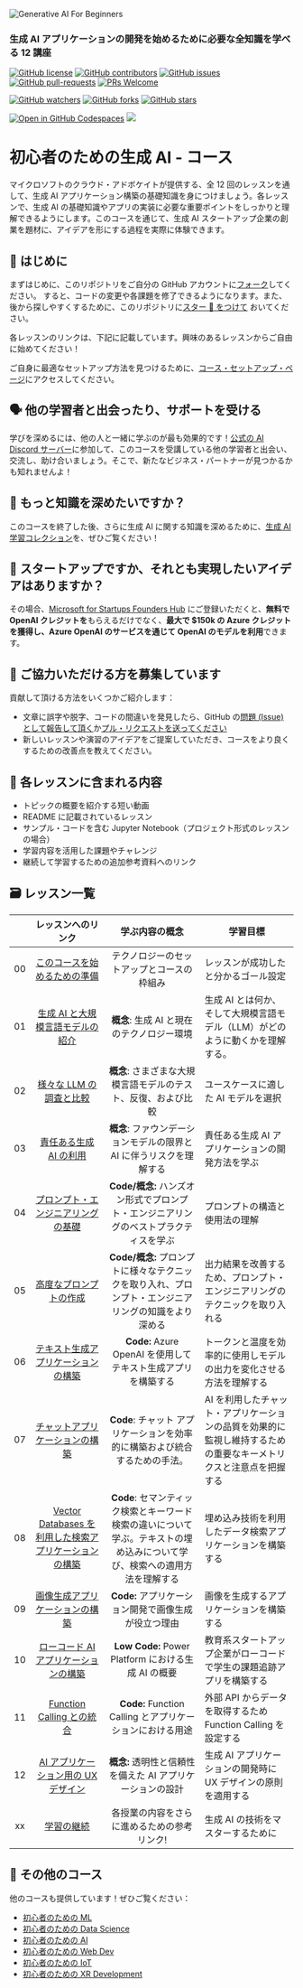 ![Generative AI For Beginners](../../images/repository-thumbnail.png?WT.mc_id=academic-105485-yoterada)

### 生成 AI アプリケーションの開発を始めるために必要な全知識を学べる 12 講座

[![GitHub license](https://img.shields.io/github/license/microsoft/Generative-AI-For-Beginners.svg)](https://github.com/microsoft/Generative-AI-For-Beginners/blob/master/LICENSE?WT.mc_id=academic-105485-yoterada)
[![GitHub contributors](https://img.shields.io/github/contributors/microsoft/Generative-AI-For-Beginners.svg)](https://GitHub.com/microsoft/Generative-AI-For-Beginners/graphs/contributors/?WT.mc_id=academic-105485-yoterada)
[![GitHub issues](https://img.shields.io/github/issues/microsoft/Generative-AI-For-Beginners.svg)](https://GitHub.com/microsoft/Generative-AI-For-Beginners/issues/?WT.mc_id=academic-105485-yoterada)
[![GitHub pull-requests](https://img.shields.io/github/issues-pr/microsoft/Generative-AI-For-Beginners.svg)](https://GitHub.com/microsoft/Generative-AI-For-Beginners/pulls/?WT.mc_id=academic-105485-yoterada)
[![PRs Welcome](https://img.shields.io/badge/PRs-welcome-brightgreen.svg?style=flat-square)](http://makeapullrequest.com?WT.mc_id=academic-105485-yoterada)

[![GitHub watchers](https://img.shields.io/github/watchers/microsoft/Generative-AI-For-Beginners.svg?style=social&label=Watch)](https://GitHub.com/microsoft/Generative-AI-For-Beginners/watchers/?WT.mc_id=academic-105485-yoterada)
[![GitHub forks](https://img.shields.io/github/forks/microsoft/Generative-AI-For-Beginners.svg?style=social&label=Fork)](https://GitHub.com/microsoft/Generative-AI-For-Beginners/network/?WT.mc_id=academic-105485-yoterada)
[![GitHub stars](https://img.shields.io/github/stars/microsoft/Generative-AI-For-Beginners.svg?style=social&label=Star)](https://GitHub.com/microsoft/Generative-AI-For-Beginners/stargazers/?WT.mc_id=academic-105485-yoterada)

[![Open in GitHub Codespaces](https://img.shields.io/static/v1?style=for-the-badge&label=GitHub+Codespaces&message=Open&color=lightgrey&logo=github)](https://codespaces.new/microsoft/generative-ai-for-beginners?WT.mc_id=academic-105485-yoterada)
[![](https://dcbadge.vercel.app/api/server/ByRwuEEgH4)](https://aka.ms/genai-discord?WT.mc_id=academic-105485-yoterada)

# 初心者のための生成 AI - コース

マイクロソフトのクラウド・アドボケイトが提供する、全 12 回のレッスンを通して、生成 AI アプリケーション構築の基礎知識を身につけましょう。各レッスンで、生成 AI の基礎知識やアプリの実装に必要な重要ポイントをしっかりと理解できるようにします。このコースを通じて、生成 AI スタートアップ企業の創業を題材に、アイデアを形にする過程を実際に体験できます。

## 🌱 はじめに

まずはじめに、このリポジトリをご自分の GitHub アカウントに[フォーク](https://github.com/microsoft/generative-ai-for-beginners/fork?WT.mc_id=academic-105485-yoterada)してください。 すると、コードの変更や各課題を修了できるようになります。また、後から探しやすくするために、このリポジトリに[スター 🌟 をつけて](https://docs.github.com/en/get-started/exploring-projects-on-github/saving-repositories-with-stars?WT.mc_id=academic-105485-yoterada) おいてください。

各レッスンのリンクは、下記に記載しています。興味のあるレッスンからご自由に始めてください！

ご自身に最適なセットアップ方法を見つけるために、[コース・セットアップ・ページ](../../00-course-setup/translations/ja-jp/README.md?WT.mc_id=academic-105485-yoterada)にアクセスしてください。

## 🗣️ 他の学習者と出会ったり、サポートを受ける

学びを深めるには、他の人と一緒に学ぶのが最も効果的です！[公式の AI Discord サーバー](https://aka.ms/genai-discord?WT.mc_id=academic-105485-yoterada)に参加して、このコースを受講している他の学習者と出会い、交流し、助け合いましょう。そこで、新たなビジネス・パートナーが見つかるかも知れませんよ！

## 🧠 もっと知識を深めたいですか？

このコースを終了した後、さらに生成 AI に関する知識を深めるために、[生成 AI 学習コレクション](https://aka.ms/genai-collection?WT.mc_id=academic-105485-yoterada)を、ぜひご覧ください！

## 🚀 スタートアップですか、それとも実現したいアイデアはありますか？

その場合、[Microsoft for Startups Founders Hub](https://aka.ms/genai-foundershub?WT.mc_id=academic-105485-yoterada) にご登録いただくと、**無料で OpenAI クレジットを**もらえるだけでなく、**最大で $150k の Azure クレジットを獲得し、Azure OpenAI のサービスを通じて OpenAI のモデルを利用**できます。

## 🙏 ご協力いただける方を募集しています

貢献して頂ける方法をいくつかご紹介します：

- 文章に誤字や脱字、コードの間違いを発見したら、GitHub の[問題 (Issue) として報告して頂く](https://github.com/microsoft/generative-ai-for-beginners/issues?WT.mc_id=academic-105485-yoterada)か[プル・リクエストを送ってください](https://github.com/microsoft/generative-ai-for-beginners/pulls?WT.mc_id=academic-105485-yoterada)
- 新しいレッスンや演習のアイデアをご提案していただき、コースをより良くするための改善点を教えてください。

## 📂 各レッスンに含まれる内容

- トピックの概要を紹介する短い動画
- README に記載されているレッスン
- サンプル・コードを含む Jupyter Notebook（プロジェクト形式のレッスンの場合）
- 学習内容を活用した課題やチャレンジ
- 継続して学習するための追加参考資料へのリンク

## 🗃️ レッスン一覧

|     |                                                                      レッスンへのリンク                                                                       |                                                       学ぶ内容の概念                                                       | 学習目標                                                                                                          |
| :-: | :-----------------------------------------------------------------------------------------------------------------------------------------------------------: | :------------------------------------------------------------------------------------------------------------------------: | ----------------------------------------------------------------------------------------------------------------- |
| 00  |                     [このコースを始めるための準備](../../00-course-setup/translations/ja-jp/README.md?WT.mc_id=academic-105485-yoterada)                      |                                         テクノロジーのセットアップとコースの枠組み                                         | レッスンが成功したと分かるゴール設定                                                                              |
| 01  |               [生成 AI と大規模言語モデルの紹介](../../01-introduction-to-genai/translations/ja-jp/README.md?WT.mc_id=academic-105485-yoterada)               |                                         **概念**: 生成 AI と現在のテクノロジー環境                                         | 生成 AI とは何か、そして大規模言語モデル（LLM）がどのように動くかを理解する。                                     |
| 02  |           [様々な LLM の調査と比較](../../02-exploring-and-comparing-different-llms/translations/ja-jp/README.md?WT.mc_id=academic-105485-yoterada)           |                               **概念**: さまざまな大規模言語モデルのテスト、反復、および比較                               | ユースケースに適した AI モデルを選択                                                                              |
| 03  |               [責任ある生成 AI の利用](../../03-using-generative-ai-responsibly/translations/ja-jp/README.md?WT.mc_id=academic-105485-yoterada)               |                            **概念**: ファウンデーションモデルの限界と AI に伴うリスクを理解する                            | 責任ある生成 AI アプリケーションの開発方法を学ぶ                                                                  |
| 04  |         [プロンプト・エンジニアリングの基礎](../../04-prompt-engineering-fundamentals/translations/ja-jp/README.md?WT.mc_id=academic-105485-yoterada)         |                   **Code/概念:** ハンズオン形式でプロンプト・エンジニアリングのベストプラクティスを学ぶ                    | プロンプトの構造と使用法の理解                                                                                    |
| 05  |                      [高度なプロンプトの作成](../../05-advanced-prompts/translations/ja-jp/README.md?WT.mc_id=academic-105485-yoterada)                       |           **Code/概念:** プロンプトに様々なテクニックを取り入れ、プロンプト・エンジニアリングの知識をより深める            | 出力結果を改善するため、プロンプト・エンジニアリングのテクニックを取り入れる                                      |
| 06  |              [テキスト生成アプリケーションの構築](../../06-text-generation-apps/translations/ja-jp/README.md?WT.mc_id=academic-105485-yoterada)               |                           **Code:** Azure OpenAI を使用してテキスト生成アプリを構築する                            | トークンと温度を効率的に使用しモデルの出力を変化させる方法を理解する                                              |
| 07  |             [チャットアプリケーションの構築](../../07-building-chat-applications/translations/ja-jp/README.md?WT.mc_id=academic-105485-yoterada)              |                        **Code**: チャット アプリケーションを効率的に構築および統合するための手法。                         | AI を利用したチャット・アプリケーションの品質を効果的に監視し維持するための重要なキーメトリクスと注意点を把握する |
| 08  | [Vector Databases を利用した検索アプリケーションの構築](../../08-building-search-applications/translations/ja-jp/README.md?WT.mc_id=academic-105485-yoterada) | **Code**: セマンティック検索とキーワード検索の違いについて学ぶ。テキストの埋め込みについて学び、検索への適用方法を理解する | 埋め込み技術を利用したデータ検索アプリケーションを構築する                                                        |
| 09  |             [画像生成アプリケーションの構築](../../09-building-image-applications/translations/ja-jp/README.md?WT.mc_id=academic-105485-yoterada)             |                                    **Code:** アプリケーション開発で画像生成が役立つ理由                                    | 画像を生成するアプリケーションを構築する                                                                          |
| 10  |       [ローコード AI アプリケーションの構築](../../10-building-low-code-ai-applications/translations/ja-jp/README.md?WT.mc_id=academic-105485-yoterada)       |                                    **Low Code:** Power Platform における生成 AI の概要                                     | 教育系スタートアップ企業がローコードで学生の課題追跡アプリを構築する                                              |
| 11  |            [Function Calling との統合](../../11-integrating-with-function-calling/translations/ja-jp/README.md?WT.mc_id=academic-105485-yoterada)             |                                 **Code:** Function Calling とアプリケーションにおける用途                                  | 外部 API からデータを取得するため Function Calling を設定する                                                     |
| 12  |        [AI アプリケーション用の UX デザイン](../../12-designing-ux-for-ai-applications/translations/ja-jp/README.md?WT.mc_id=academic-105485-yoterada)        |                                 **概念:** 透明性と信頼性を備えた AI アプリケーションの設計                                 | 生成 AI アプリケーションの開発時に UX デザインの原則を適用する                                                    |
| xx  |                                        [学習の継続](https://aka.ms/genai-collection?WT.mc_id=academic-105485-koreyst)                                         |                                        各授業の内容をさらに進めるための参考リンク!                                         | 生成 AI の技術をマスターするために                                                                                |

## 🎒 その他のコース

他のコースも提供しています！ぜひご覧ください：

- [初心者のための ML](https://aka.ms/ml-beginners?WT.mc_id=academic-105485-yoterada)
- [初心者のための Data Science](https://aka.ms/datascience-beginners?WT.mc_id=academic-105485-yoterada)
- [初心者のための AI](https://aka.ms/ai-beginners?WT.mc_id=academic-105485-yoterada)
- [初心者のための Web Dev](https://aka.ms/webdev-beginners?WT.mc_id=academic-105485-yoterada)
- [初心者のための IoT](https://aka.ms/iot-beginners?WT.mc_id=academic-105485-yoterada)
- [初心者のための XR Development](https://github.com/microsoft/xr-development-for-beginners?WT.mc_id=academic-105485-yoterada)
